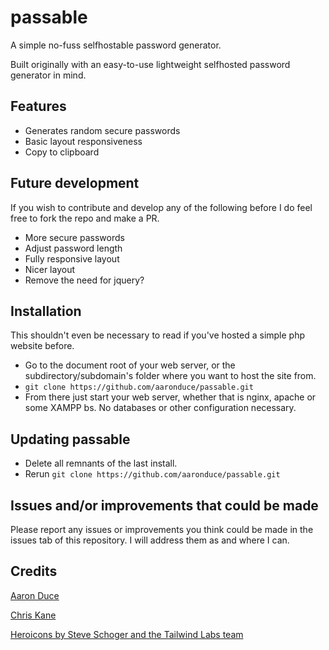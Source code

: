 # passable

A simple no-fuss selfhostable password generator.

Built originally with an easy-to-use lightweight selfhosted password generator in mind.

## Features

- Generates random secure passwords
- Basic layout responsiveness
- Copy to clipboard

## Future development

If you wish to contribute and develop any of the following before I do feel free to fork the repo and make a PR.

- More secure passwords
- Adjust password length
- Fully responsive layout
- Nicer layout
- Remove the need for jquery?

## Installation

This shouldn't even be necessary to read if you've hosted a simple php website before.

- Go to the document root of your web server, or the subdirectory/subdomain's folder where you want to host the site from.
- `git clone https://github.com/aaronduce/passable.git`
- From there just start your web server, whether that is nginx, apache or some XAMPP bs. No databases or other configuration necessary.

## Updating passable

- Delete all remnants of the last install.
- Rerun `git clone https://github.com/aaronduce/passable.git`

## Issues and/or improvements that could be made

Please report any issues or improvements you think could be made in the issues tab of this repository. I will address them as and where I can.

## Credits

[Aaron Duce](https://github.com/aaronduce)

[Chris Kane](https://github.com/chriskanedev)

[Heroicons by Steve Schoger and the Tailwind Labs team](https://heroicons.com/)

